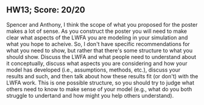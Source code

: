 ## HW13; Score: 20/20

Spencer and Anthony, I think the scope of what you proposed for the poster makes a lot of sense. As you construct the poster you will need to make clear what aspects of the LWFA you are modeling in your simulation and what you hope to acheive. So, I don't have specific recommendations for what you need to show, but rather that there's some structure to what you should show. Discuss the LWFA and what people need to understand about it conceptually, discuss what aspects you are considering and how your model has developed (i.e., assumptions, methods, etc.), discuss your results and such, and then talk about how these results fit (or don't) with the LWFA work. This is one possible structure, so you should try to judge what others need to know to make sense of your model (e.g., what do you both struggle to undertand and how might you help others understand).
